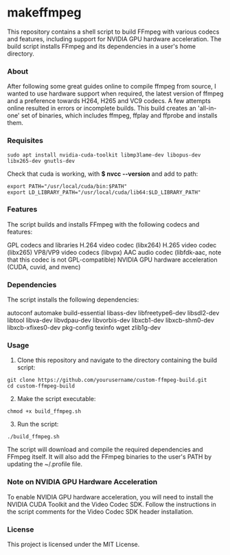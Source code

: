 # makeffmpeg

This repository contains a shell script to build FFmpeg with various codecs and features, including support for NVIDIA GPU hardware acceleration. The build script installs FFmpeg and its dependencies in a user's home directory.

### About

After following some great guides online to compile ffmpeg from source, I wanted to use hardware support when required, the latest version of ffmpeg and a preference towards H264, H265 and VC9 codecs. A few attempts online resulted in errors or incomplete builds. This build creates an 'all-in-one' set of binaries, which includes ffmpeg, ffplay and ffprobe and installs them. 

### Requisites
```
sudo apt install nvidia-cuda-toolkit libmp3lame-dev libopus-dev libx265-dev gnutls-dev
```
Check that cuda is working, with **$ nvcc --version** and add to path:

```
export PATH="/usr/local/cuda/bin:$PATH"
export LD_LIBRARY_PATH="/usr/local/cuda/lib64:$LD_LIBRARY_PATH"
```
### Features
The script builds and installs FFmpeg with the following codecs and features:

GPL codecs and libraries
H.264 video codec (libx264)
H.265 video codec (libx265)
VP8/VP9 video codecs (libvpx)
AAC audio codec (libfdk-aac, note that this codec is not GPL-compatible)
NVIDIA GPU hardware acceleration (CUDA, cuvid, and nvenc)

### Dependencies
The script installs the following dependencies:

autoconf
automake
build-essential
libass-dev
libfreetype6-dev
libsdl2-dev
libtool
libva-dev
libvdpau-dev
libvorbis-dev
libxcb1-dev
libxcb-shm0-dev
libxcb-xfixes0-dev
pkg-config
texinfo
wget
zlib1g-dev

### Usage

1. Clone this repository and navigate to the directory containing the build script:

```
git clone https://github.com/yourusername/custom-ffmpeg-build.git
cd custom-ffmpeg-build

```
2. Make the script executable:
```
chmod +x build_ffmpeg.sh
```
3. Run the script:

```
./build_ffmpeg.sh
```
The script will download and compile the required dependencies and FFmpeg itself. It will also add the FFmpeg binaries to the user's PATH by updating the ~/.profile file.

### Note on NVIDIA GPU Hardware Acceleration
To enable NVIDIA GPU hardware acceleration, you will need to install the NVIDIA CUDA Toolkit and the Video Codec SDK. Follow the instructions in the script comments for the Video Codec SDK header installation.

### License
This project is licensed under the MIT License.
